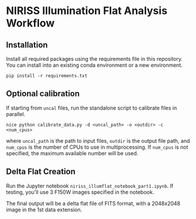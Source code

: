 # NIRISS Illumination Flat Analysis Workflow

## Installation
Install all required packages using the requirements file in this repository.  You can install into an existing conda environment or a new environment.

```
pip install -r requirements.txt
```

## Optional calibration

If starting from `uncal` files, run the standalone script to calibrate files in parallel.

 ```
 nice python calibrate_data.py -d <uncal_path> -o <outdir> -c <num_cpus> 
 ```

where `uncal_path` is the path to input files, `outdir` is the output file path, and `num_cpus` is the number of CPUs to use in multiprocessing. If `num_cpus` is not specified, the maximum available number will be used.

## Delta Flat Creation

Run the Jupyter notebook `niriss_illumflat_notebook_part1.ipynb`. If testing, you'll use 3 F150W images specified in the notebook.

The final output will be a delta flat file of FITS format, with a 2048x2048 image in the 1st data extension.
